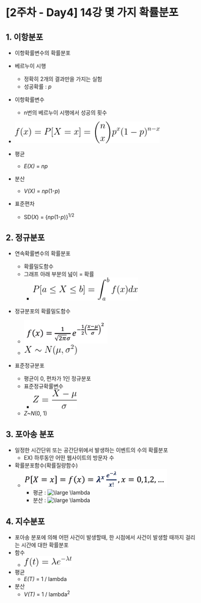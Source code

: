 # [2주차 - Day4] 14강 몇 가지 확률분포

## 1. 이항분포
  - 이항확률변수의 확률분포

  - 베르누이 시행
    - 정확히 2개의 결과만을 가지는 실험
    - 성공확률 : *p*
  - 이항확률변수
    - n번의 베르누이 시행에서 성공의 횟수

  - ![image](image/18.png)

  - 평균
    - *E(X)* = *np*
  - 분산
    - *V(X)* = *np*(1-*p*)
  - 표준편차
    - SD(*X*) = {*np*(1-*p*)}<sup>1/2</sup>

## 2. 정규분포
  - 연속확률변수의 확률분포
    - 확률밀도함수
    - 그래프 아래 부분의 넖이 = 확률
      - ![image](image/19.png)

  - 정규분포의 확률밀도함수
    - ![image](image/20.png)
    - ![image](image/21.png)

  - 표준정규분포
    - 평균이 0, 편차가 1인 정규분포
    - 표준정규확률변수
      - ![image](image/22.png)
    - *Z~N*(0, 1)

## 3. 포아송 분포
  - 일정한 시간단위 또는 공간단위에서 발생하는 이벤트의 수의 확률분포
    - EX) 하루동안 어떤 웹사이트의 방문자 수
  - 확률분포함수(확률질량함수)
    - ![image](image/23.png)
      - 평균 : <img src="https://latex.codecogs.com/png.latex?\dpi{120}&space;\bg_white&space;\large&space;\lambda" title="\large \lambda" />
      - 분산 : <img src="https://latex.codecogs.com/png.latex?\dpi{120}&space;\bg_white&space;\large&space;\lambda" title="\large \lambda" />

## 4. 지수분포
  - 포아송 분포에 의해 어떤 사건이 발생할때, 한 시점에서 사건이 발생할 때까지 걸리는 시간에 대한 확률분포
  - 함수
    - ![image](image/24.png)
  - 평균
    - *E(T)* = 1 / lambda
  - 분산
    - *V(T)* = 1 / lambda<sup>2</sup>
    